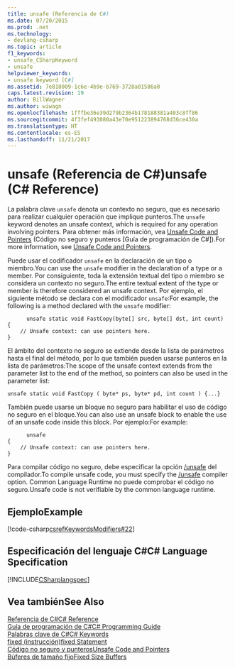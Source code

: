 ```yaml
---
title: unsafe (Referencia de C#)
ms.date: 07/20/2015
ms.prod: .net
ms.technology:
- devlang-csharp
ms.topic: article
f1_keywords:
- unsafe_CSharpKeyword
- unsafe
helpviewer_keywords:
- unsafe keyword [C#]
ms.assetid: 7e818009-1c6e-4b9e-b769-3728a01586a0
caps.latest.revision: 19
author: BillWagner
ms.author: wiwagn
ms.openlocfilehash: 1fffbe36e39d279b2364b178188381a403c8ff86
ms.sourcegitcommit: 4f3fef493080a43e70e951223894768d36ce430a
ms.translationtype: HT
ms.contentlocale: es-ES
ms.lasthandoff: 11/21/2017
---
```

# <a name="unsafe-c-reference"></a><span data-ttu-id="86853-102">unsafe (Referencia de C#)</span><span class="sxs-lookup"><span data-stu-id="86853-102">unsafe (C# Reference)</span></span>
<span data-ttu-id="86853-103">La palabra clave `unsafe` denota un contexto no seguro, que es necesario para realizar cualquier operación que implique punteros.</span><span class="sxs-lookup"><span data-stu-id="86853-103">The `unsafe` keyword denotes an unsafe context, which is required for any operation involving pointers.</span></span> <span data-ttu-id="86853-104">Para obtener más información, vea [Unsafe Code and Pointers](../../../csharp/programming-guide/unsafe-code-pointers/index.md) (Código no seguro y punteros [Guía de programación de C#]).</span><span class="sxs-lookup"><span data-stu-id="86853-104">For more information, see [Unsafe Code and Pointers](../../../csharp/programming-guide/unsafe-code-pointers/index.md).</span></span>  
  
 <span data-ttu-id="86853-105">Puede usar el codificador `unsafe` en la declaración de un tipo o miembro.</span><span class="sxs-lookup"><span data-stu-id="86853-105">You can use the `unsafe` modifier in the declaration of a type or a member.</span></span> <span data-ttu-id="86853-106">Por consiguiente, toda la extensión textual del tipo o miembro se considera un contexto no seguro.</span><span class="sxs-lookup"><span data-stu-id="86853-106">The entire textual extent of the type or member is therefore considered an unsafe context.</span></span> <span data-ttu-id="86853-107">Por ejemplo, el siguiente método se declara con el modificador `unsafe`:</span><span class="sxs-lookup"><span data-stu-id="86853-107">For example, the following is a method declared with the `unsafe` modifier:</span></span>  
  
```  
      unsafe static void FastCopy(byte[] src, byte[] dst, int count)  
{  
    // Unsafe context: can use pointers here.  
}  
```  
  
 <span data-ttu-id="86853-108">El ámbito del contexto no seguro se extiende desde la lista de parámetros hasta el final del método, por lo que también pueden usarse punteros en la lista de parámetros:</span><span class="sxs-lookup"><span data-stu-id="86853-108">The scope of the unsafe context extends from the parameter list to the end of the method, so pointers can also be used in the parameter list:</span></span>  
  
```  
unsafe static void FastCopy ( byte* ps, byte* pd, int count ) {...}  
```  
  
 <span data-ttu-id="86853-109">También puede usarse un bloque no seguro para habilitar el uso de código no seguro en el bloque.</span><span class="sxs-lookup"><span data-stu-id="86853-109">You can also use an unsafe block to enable the use of an unsafe code inside this block.</span></span> <span data-ttu-id="86853-110">Por ejemplo:</span><span class="sxs-lookup"><span data-stu-id="86853-110">For example:</span></span>  
  
```  
      unsafe  
{  
    // Unsafe context: can use pointers here.  
}  
```  
  
 <span data-ttu-id="86853-111">Para compilar código no seguro, debe especificar la opción [/unsafe](../../../csharp/language-reference/compiler-options/unsafe-compiler-option.md) del compilador.</span><span class="sxs-lookup"><span data-stu-id="86853-111">To compile unsafe code, you must specify the [/unsafe](../../../csharp/language-reference/compiler-options/unsafe-compiler-option.md) compiler option.</span></span> <span data-ttu-id="86853-112">Common Language Runtime no puede comprobar el código no seguro.</span><span class="sxs-lookup"><span data-stu-id="86853-112">Unsafe code is not verifiable by the common language runtime.</span></span>  
  
## <a name="example"></a><span data-ttu-id="86853-113">Ejemplo</span><span class="sxs-lookup"><span data-stu-id="86853-113">Example</span></span>  
 [!code-csharp[csrefKeywordsModifiers#22](../../../csharp/language-reference/keywords/codesnippet/CSharp/unsafe_1.cs)]  
  
## <a name="c-language-specification"></a><span data-ttu-id="86853-114">Especificación del lenguaje C#</span><span class="sxs-lookup"><span data-stu-id="86853-114">C# Language Specification</span></span>  
 [!INCLUDE[CSharplangspec](~/includes/csharplangspec-md.md)]  
  
## <a name="see-also"></a><span data-ttu-id="86853-115">Vea también</span><span class="sxs-lookup"><span data-stu-id="86853-115">See Also</span></span>  
 [<span data-ttu-id="86853-116">Referencia de C#</span><span class="sxs-lookup"><span data-stu-id="86853-116">C# Reference</span></span>](../../../csharp/language-reference/index.md)  
 [<span data-ttu-id="86853-117">Guía de programación de C#</span><span class="sxs-lookup"><span data-stu-id="86853-117">C# Programming Guide</span></span>](../../../csharp/programming-guide/index.md)  
 [<span data-ttu-id="86853-118">Palabras clave de C#</span><span class="sxs-lookup"><span data-stu-id="86853-118">C# Keywords</span></span>](../../../csharp/language-reference/keywords/index.md)  
 [<span data-ttu-id="86853-119">fixed (instrucción)</span><span class="sxs-lookup"><span data-stu-id="86853-119">fixed Statement</span></span>](../../../csharp/language-reference/keywords/fixed-statement.md)  
 [<span data-ttu-id="86853-120">Código no seguro y punteros</span><span class="sxs-lookup"><span data-stu-id="86853-120">Unsafe Code and Pointers</span></span>](../../../csharp/programming-guide/unsafe-code-pointers/index.md)  
 [<span data-ttu-id="86853-121">Búferes de tamaño fijo</span><span class="sxs-lookup"><span data-stu-id="86853-121">Fixed Size Buffers</span></span>](../../../csharp/programming-guide/unsafe-code-pointers/fixed-size-buffers.md)
